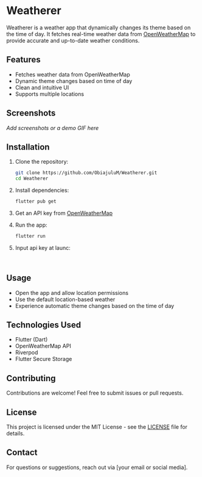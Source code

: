 # Weatherer

Weatherer is a weather app that dynamically changes its theme based on the time of day. It fetches real-time weather data from [OpenWeatherMap](https://openweathermap.org/) to provide accurate and up-to-date weather conditions.

## Features
- Fetches weather data from OpenWeatherMap
- Dynamic theme changes based on time of day
- Clean and intuitive UI
- Supports multiple locations

## Screenshots
*Add screenshots or a demo GIF here*

## Installation

1. Clone the repository:
   ```sh
   git clone https://github.com/ObiajuluM/Weatherer.git
   cd Weatherer
   ```

2. Install dependencies:
   ```sh
   flutter pub get
   ```

3. Get an API key from [OpenWeatherMap](https://home.openweathermap.org/users/sign_up)

6. Run the app:
   ```sh
   flutter run
   ```


4. Input api key at launc:
   ```sh
 
   ```


## Usage
- Open the app and allow location permissions 
- Use the default location-based weather
- Experience automatic theme changes based on the time of day

## Technologies Used
- Flutter (Dart)
- OpenWeatherMap API
- Riverpod
- Flutter Secure Storage

## Contributing
Contributions are welcome! Feel free to submit issues or pull requests.

## License
This project is licensed under the MIT License - see the [LICENSE](LICENSE) file for details.

## Contact
For questions or suggestions, reach out via [your email or social media].

